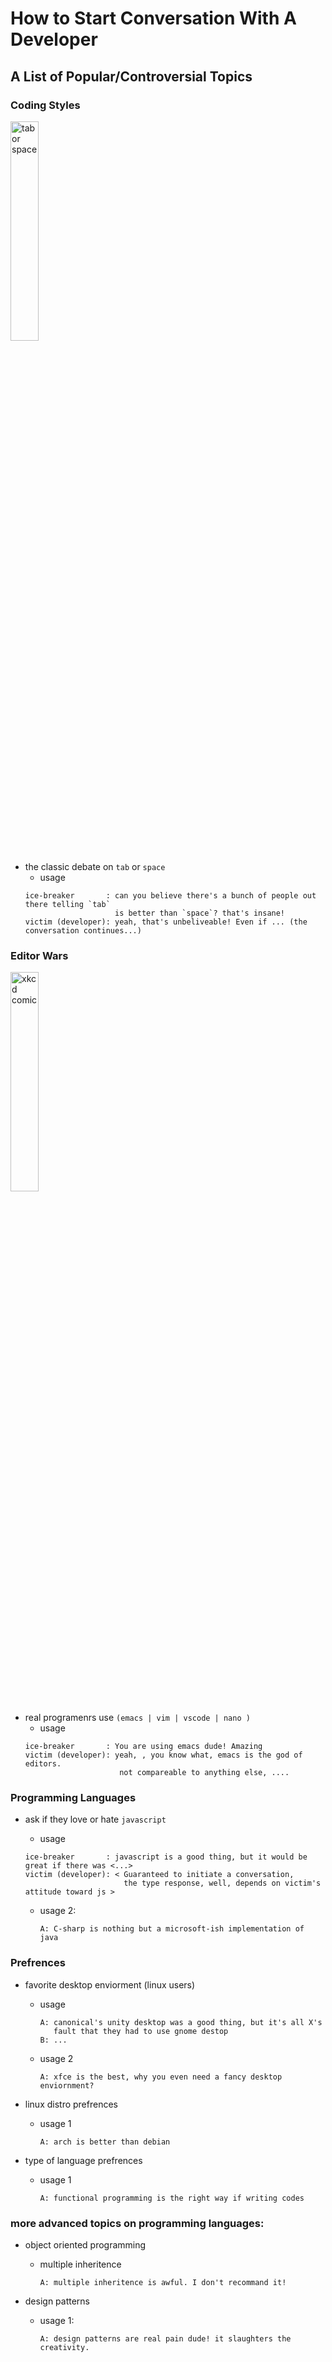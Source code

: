 # How to Start Conversation With A Developer
## A List of Popular/Controversial Topics

### Coding Styles 
<img src="https://pics.me.me/tabs-not-spaces-how-to-get-attention-29408384.png"  width="30%" alt="tab or space">

* the classic debate on `tab` or `space` 
  * usage
   ```
   ice-breaker       : can you believe there's a bunch of people out there telling `tab` 
                       is better than `space`? that's insane!
   victim (developer): yeah, that's unbeliveable! Even if ... (the conversation continues...)
   ```

### Editor Wars
<img src="https://imgs.xkcd.com/comics/real_programmers.png" width="30%" alt="xkcd comic">

* real programenrs use `(emacs | vim | vscode | nano )`
  * usage
   ```
   ice-breaker       : You are using emacs dude! Amazing
   victim (developer): yeah, , you know what, emacs is the god of editors. 
                        not compareable to anything else, ....
   ```

### Programming Languages

* ask if they love or hate `javascript`
  * usage
   ```
   ice-breaker       : javascript is a good thing, but it would be great if there was <...>
   victim (developer): < Guaranteed to initiate a conversation, 
                         the type response, well, depends on victim's attitude toward js >
   ```

  * usage 2:
    ``` 
    A: C-sharp is nothing but a microsoft-ish implementation of java
    ```
    
### Prefrences

* favorite desktop enviorment (linux users)
  * usage
    ```
    A: canonical's unity desktop was a good thing, but it's all X's 
       fault that they had to use gnome destop
    B: ...
    ```
  * usage 2
    ```
    A: xfce is the best, why you even need a fancy desktop enviornment?
    ```

* linux distro prefrences
  * usage 1
    ```
    A: arch is better than debian
    ```

* type of language prefrences

  * usage 1
    ```
    A: functional programming is the right way if writing codes
    ```


### more advanced topics on programming languages:

* object oriented programming
  
  * multiple inheritence 
    ```
    A: multiple inheritence is awful. I don't recommand it!
    ```

* design patterns
  * usage 1:
    ```
    A: design patterns are real pain dude! it slaughters the creativity.
    ```
